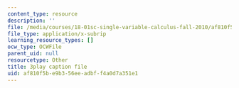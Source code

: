 ```yaml
---
content_type: resource
description: ''
file: /media/courses/18-01sc-single-variable-calculus-fall-2010/af810f5be9b356eeadbff4a0d7a351e1_aWV4khIBvCM.vtt
file_type: application/x-subrip
learning_resource_types: []
ocw_type: OCWFile
parent_uid: null
resourcetype: Other
title: 3play caption file
uid: af810f5b-e9b3-56ee-adbf-f4a0d7a351e1
---
```

